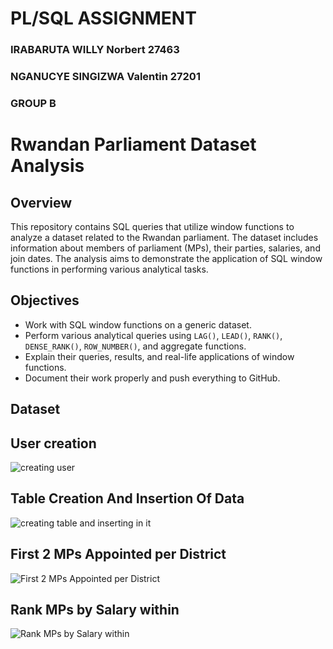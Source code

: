 # PL/SQL ASSIGNMENT

### IRABARUTA WILLY Norbert 27463
### NGANUCYE SINGIZWA Valentin 27201
  
### GROUP B 


# Rwandan Parliament Dataset Analysis

## Overview
This repository contains SQL queries that utilize window functions to analyze a dataset related to the Rwandan parliament. The dataset includes information about members of parliament (MPs), their parties, salaries, and join dates. The analysis aims to demonstrate the application of SQL window functions in performing various analytical tasks.

## Objectives
- Work with SQL window functions on a generic dataset.
- Perform various analytical queries using `LAG()`, `LEAD()`, `RANK()`, `DENSE_RANK()`, `ROW_NUMBER()`, and aggregate functions.
- Explain their queries, results, and real-life applications of window functions.
- Document their work properly and push everything to GitHub.

## Dataset

## User creation


![creating user](https://github.com/user-attachments/assets/4de57e56-2f48-4dd2-8494-6ea95e7bf6a2)


## Table Creation And Insertion Of Data

![creating table and inserting in it](https://github.com/user-attachments/assets/dcd49e60-c780-4b88-9fd9-2cc1735ff7e2)

## First 2 MPs Appointed per District

![First 2 MPs Appointed per District](https://github.com/user-attachments/assets/9bc89277-f641-4bd8-bb38-59ed011be5cd)

## Rank MPs by Salary within

![Rank MPs by Salary within](https://github.com/user-attachments/assets/7fad9098-dd74-4ce3-bd66-058b74e18ad6)


## 


